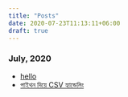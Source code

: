 ```yaml
---
title: "Posts"
date: 2020-07-23T11:13:11+06:00
draft: true
---
```


### July, 2020
* [hello]()
* [পাইথন দিয়ে CSV হ্যান্ডেলিং](../post/csv-handelling-using-python/)